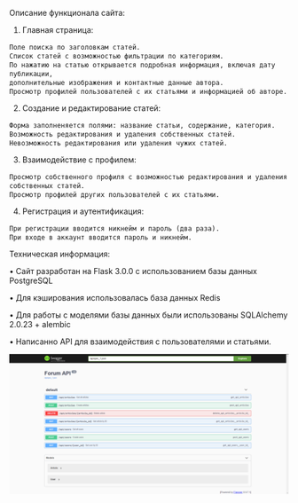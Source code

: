 Описание функционала сайта:

  1. Главная страница:

    Поле поиска по заголовкам статей.
    Список статей с возможностью фильтрации по категориям.
    По нажатию на статью открывается подробная информация, включая дату публикации,
    дополнительные изображения и контактные данные автора.
    Просмотр профилей пользователей с их статьями и информацией об авторе.


  2. Создание и редактирование статей:

    Форма заполненяется полями: название статьи, содержание, категория.
    Возможность редактирования и удаления собственных статей.
    Невозможность редактирования или удаления чужих статей.


  3. Взаимодействие с профилем:

    Просмотр собственного профиля с возможностью редактирования и удаления собственных статей.
    Просмотр профилей других пользователей с их статьями.


  4. Регистрация и аутентификация:
     
    При регистрации вводится никнейм и пароль (два раза).
    При входе в аккаунт вводится пароль и никнейм.



Техническая информация:
  
  •	Сайт разработан на Flask 3.0.0 с использованием базы данных PostgreSQL
  
  • Для кэширования использовалась база данных Redis
  
  •	Для работы с моделями базы данных были использованы SQLAlchemy 2.0.23 + alembic
  
  • Написанно API для взаимодействия с пользователями и статьями.


![Image alt](https://github.com/TetherOne/forum/raw/master/image.png)
